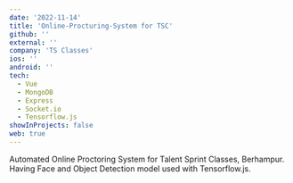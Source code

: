 ```yaml
---
date: '2022-11-14'
title: 'Online-Procturing-System for TSC'
github: ''
external: ''
company: 'TS Classes'
ios: ''
android: ''
tech:
  - Vue
  - MongoDB
  - Express
  - Socket.io
  - Tensorflow.js
showInProjects: false
web: true
---
```

Automated Online Proctoring System for Talent Sprint Classes, Berhampur. Having Face and Object Detection model used with Tensorflow.js.
